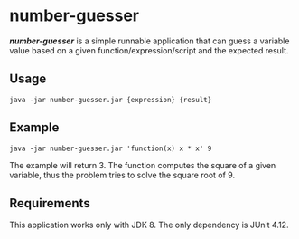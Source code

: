 # number-guesser

***number-guesser*** is a simple runnable application that can guess a variable value based on a given function/expression/script and the expected result.

## Usage
```{r, engine='bash'}
java -jar number-guesser.jar {expression} {result}
```

## Example
```{r, engine='bash'}
java -jar number-guesser.jar 'function(x) x * x' 9
```

The example will return 3. The function computes the square of a given variable, thus the problem tries to solve the square root of 9.

## Requirements
This application works only with JDK 8. The only dependency is JUnit 4.12.